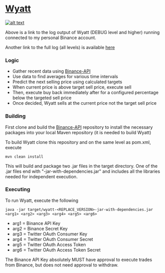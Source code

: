 [1.1]: http://i.imgur.com/tXSoThF.png (twitter icon with padding)
[1]: https://twitter.com/WestworldWyatt
# [Wyatt](https://www.mtheory7.com/)
[![alt text][1.1]][1]

Above is a link to the log output of Wyatt (DEBUG level and higher) running connected to my personal Binance account.

Another link to the full log (all levels) is available [here](https://www.mtheory7.com/full.php)
### Logic
  * Gather recent data using [Binance-API](https://github.com/binance-exchange/binance-java-api)
  * Use data to find averages for various time intervals
  * Predict the next selling price using calculated targets
  * When current price is above target sell price, execute sell
  * Then, execute buy back immediately after for a configured percentage below the targeted sell price
  * Once decided, Wyatt sells at the current price not the target sell price
### Building
First clone and build the [Binance-API](https://github.com/binance-exchange/binance-java-api) repository to install the necessary packages into your local Maven repository (it is needed to build Wyatt)
  
To build Wyatt clone this repository and on the same level as pom.xml, execute 
```$xslt
mvn clean install
```
This will build and package two .jar files in the target directory. One of the .jar files end with "-jar-with-dependencies.jar" and includes all the libraries needed for independent execution.
### Executing
To run Wyatt, execute the following
```$xslt
java -jar target/wyatt-<REPLACE_VERSION>-jar-with-dependencies.jar <arg1> <arg2> <arg3> <arg4> <arg5> <arg6>
```
 * arg1 = Binance API Key
 * arg2 = Binance Secret Key
 * arg3 = Twitter OAuth Consumer Key
 * arg4 = Twitter OAuth Consumer Secret
 * arg5 = Twitter OAuth Access Token
 * arg6 = Twitter OAuth Access Token Secret

The Binance API Key absolutely MUST have approval to execute trades from Binance, but does not need approval to withdraw. 
